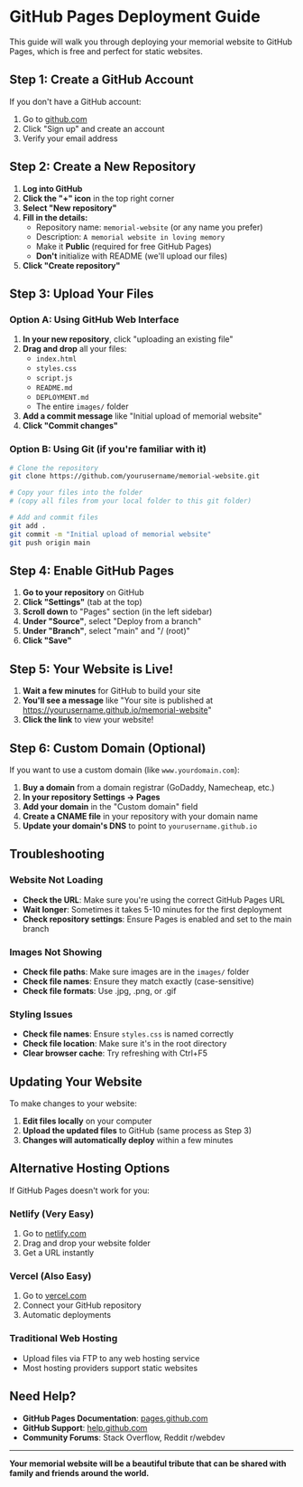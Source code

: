 # GitHub Pages Deployment Guide

This guide will walk you through deploying your memorial website to GitHub Pages, which is free and perfect for static websites.

## Step 1: Create a GitHub Account

If you don't have a GitHub account:
1. Go to [github.com](https://github.com)
2. Click "Sign up" and create an account
3. Verify your email address

## Step 2: Create a New Repository

1. **Log into GitHub**
2. **Click the "+" icon** in the top right corner
3. **Select "New repository"**
4. **Fill in the details:**
   - Repository name: `memorial-website` (or any name you prefer)
   - Description: `A memorial website in loving memory`
   - Make it **Public** (required for free GitHub Pages)
   - **Don't** initialize with README (we'll upload our files)
5. **Click "Create repository"**

## Step 3: Upload Your Files

### Option A: Using GitHub Web Interface

1. **In your new repository**, click "uploading an existing file"
2. **Drag and drop** all your files:
   - `index.html`
   - `styles.css`
   - `script.js`
   - `README.md`
   - `DEPLOYMENT.md`
   - The entire `images/` folder
3. **Add a commit message** like "Initial upload of memorial website"
4. **Click "Commit changes"**

### Option B: Using Git (if you're familiar with it)

```bash
# Clone the repository
git clone https://github.com/yourusername/memorial-website.git

# Copy your files into the folder
# (copy all files from your local folder to this git folder)

# Add and commit files
git add .
git commit -m "Initial upload of memorial website"
git push origin main
```

## Step 4: Enable GitHub Pages

1. **Go to your repository** on GitHub
2. **Click "Settings"** (tab at the top)
3. **Scroll down** to "Pages" section (in the left sidebar)
4. **Under "Source"**, select "Deploy from a branch"
5. **Under "Branch"**, select "main" and "/ (root)"
6. **Click "Save"**

## Step 5: Your Website is Live!

1. **Wait a few minutes** for GitHub to build your site
2. **You'll see a message** like "Your site is published at https://yourusername.github.io/memorial-website"
3. **Click the link** to view your website!

## Step 6: Custom Domain (Optional)

If you want to use a custom domain (like `www.yourdomain.com`):

1. **Buy a domain** from a domain registrar (GoDaddy, Namecheap, etc.)
2. **In your repository Settings → Pages**
3. **Add your domain** in the "Custom domain" field
4. **Create a CNAME file** in your repository with your domain name
5. **Update your domain's DNS** to point to `yourusername.github.io`

## Troubleshooting

### Website Not Loading
- **Check the URL**: Make sure you're using the correct GitHub Pages URL
- **Wait longer**: Sometimes it takes 5-10 minutes for the first deployment
- **Check repository settings**: Ensure Pages is enabled and set to the main branch

### Images Not Showing
- **Check file paths**: Make sure images are in the `images/` folder
- **Check file names**: Ensure they match exactly (case-sensitive)
- **Check file formats**: Use .jpg, .png, or .gif

### Styling Issues
- **Check file names**: Ensure `styles.css` is named correctly
- **Check file location**: Make sure it's in the root directory
- **Clear browser cache**: Try refreshing with Ctrl+F5

## Updating Your Website

To make changes to your website:

1. **Edit files locally** on your computer
2. **Upload the updated files** to GitHub (same process as Step 3)
3. **Changes will automatically deploy** within a few minutes

## Alternative Hosting Options

If GitHub Pages doesn't work for you:

### Netlify (Very Easy)
1. Go to [netlify.com](https://netlify.com)
2. Drag and drop your website folder
3. Get a URL instantly

### Vercel (Also Easy)
1. Go to [vercel.com](https://vercel.com)
2. Connect your GitHub repository
3. Automatic deployments

### Traditional Web Hosting
- Upload files via FTP to any web hosting service
- Most hosting providers support static websites

## Need Help?

- **GitHub Pages Documentation**: [pages.github.com](https://pages.github.com)
- **GitHub Support**: [help.github.com](https://help.github.com)
- **Community Forums**: Stack Overflow, Reddit r/webdev

---

**Your memorial website will be a beautiful tribute that can be shared with family and friends around the world.** 
